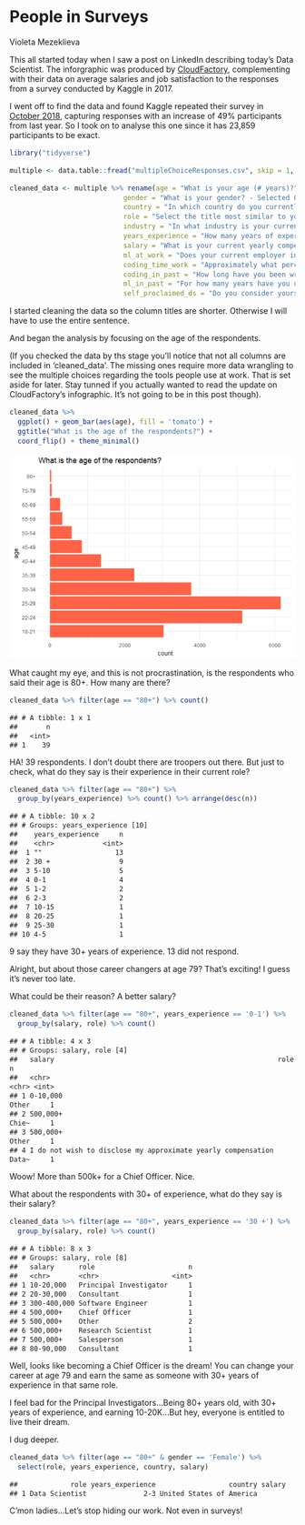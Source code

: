 People in Surveys
================
Violeta Mezeklieva

This all started today when I saw a post on LinkedIn describing today’s
Data Scientist. The inforgraphic was produced by
[CloudFactory](https://www.cloudfactory.com/hubfs/02-Contents/5-Infographics/Life-of-Data-Scientist-Infographic.pdf?hsCtaTracking=4ed5fb6f-cb6d-4b5f-971e-3f69697204c2%7C77b4ec9b-262d-4ae4-bab3-8ac3be56a4f8),
complementing with their data on average salaries and job satisfaction
to the responses from a survey conducted by Kaggle in 2017.

I went off to find the data and found Kaggle repeated their survey in
[October 2018](https://www.kaggle.com/kaggle/kaggle-survey-2018),
capturing responses with an increase of 49% participants from last year.
So I took on to analyse this one since it has 23,859 participants to be
exact.

``` r
library("tidyverse")
```

``` r
multiple <- data.table::fread("multipleChoiceResponses.csv", skip = 1, colClasses = 'character')
```

``` r
cleaned_data <- multiple %>% rename(age = "What is your age (# years)?",
                            gender = "What is your gender? - Selected Choice",
                            country = "In which country do you currently reside?",
                            role = "Select the title most similar to your current role (or most recent title if retired): - Selected Choice",
                            industry = "In what industry is your current employer/contract (or your most recent employer if retired)? - Selected Choice",
                            years_experience = "How many years of experience do you have in your current role?",
                            salary = "What is your current yearly compensation (approximate $USD)?",
                            ml_at_work = "Does your current employer incorporate machine learning methods into their business?",
                            coding_time_work = "Approximately what percent of your time at work or school is spent actively coding?",
                            coding_in_past = "How long have you been writing code to analyze data?",
                            ml_in_past = "For how many years have you used machine learning methods (at work or in school)?",
                            self_proclaimed_ds = "Do you consider yourself to be a data scientist?")
```

I started cleaning the data so the column titles are shorter. Otherwise
I will have to use the entire sentence.

And began the analysis by focusing on the age of the respondents.

(If you checked the data by ths stage you’ll notice that not all columns
are included in ‘cleaned\_data’. The missing ones require more data
wrangling to see the multiple choices regarding the tools people use at
work. That is set aside for later. Stay tunned if you actually wanted to
read the update on CloudFactory’s infographic. It’s not going to be in
this post though).

``` r
cleaned_data %>% 
  ggplot() + geom_bar(aes(age), fill = 'tomato') + 
  ggtitle("What is the age of the respondents?") +
  coord_flip() + theme_minimal()
```

![](README_figs/README-unnamed-chunk-6-1.png)<!-- -->

What caught my eye, and this is not procrastination, is the respondents
who said their age is 80+. How many are there?

``` r
cleaned_data %>% filter(age == "80+") %>% count()
```

    ## # A tibble: 1 x 1
    ##       n
    ##   <int>
    ## 1    39

HA\! 39 respondents. I don’t doubt there are troopers out there. But
just to check, what do they say is their experience in their current
role?

``` r
cleaned_data %>% filter(age == "80+") %>%
  group_by(years_experience) %>% count() %>% arrange(desc(n))
```

    ## # A tibble: 10 x 2
    ## # Groups: years_experience [10]
    ##    years_experience     n
    ##    <chr>            <int>
    ##  1 ""                  13
    ##  2 30 +                 9
    ##  3 5-10                 5
    ##  4 0-1                  4
    ##  5 1-2                  2
    ##  6 2-3                  2
    ##  7 10-15                1
    ##  8 20-25                1
    ##  9 25-30                1
    ## 10 4-5                  1

9 say they have 30+ years of experience. 13 did not respond.

Alright, but about those career changers at age 79? That’s exciting\! I
guess it’s never too late.

What could be their reason? A better salary?

``` r
cleaned_data %>% filter(age == "80+", years_experience == '0-1') %>%
  group_by(salary, role) %>% count() 
```

    ## # A tibble: 4 x 3
    ## # Groups: salary, role [4]
    ##   salary                                                       role      n
    ##   <chr>                                                        <chr> <int>
    ## 1 0-10,000                                                     Other     1
    ## 2 500,000+                                                     Chie~     1
    ## 3 500,000+                                                     Other     1
    ## 4 I do not wish to disclose my approximate yearly compensation Data~     1

Woow\! More than 500k+ for a Chief Officer. Nice.

What about the respondents with 30+ of experience, what do they say is
their salary?

``` r
cleaned_data %>% filter(age == "80+", years_experience == '30 +') %>%
  group_by(salary, role) %>% count() 
```

    ## # A tibble: 8 x 3
    ## # Groups: salary, role [8]
    ##   salary      role                       n
    ##   <chr>       <chr>                  <int>
    ## 1 10-20,000   Principal Investigator     1
    ## 2 20-30,000   Consultant                 1
    ## 3 300-400,000 Software Engineer          1
    ## 4 500,000+    Chief Officer              1
    ## 5 500,000+    Other                      2
    ## 6 500,000+    Research Scientist         1
    ## 7 500,000+    Salesperson                1
    ## 8 80-90,000   Consultant                 1

Well, looks like becoming a Chief Officer is the dream\! You can change
your career at age 79 and earn the same as someone with 30+ years of
experience in that same role.

I feel bad for the Principal Investigators…Being 80+ years old, with 30+
years of experience, and earning 10-20K…But hey, everyone is entitled to
live their dream.

I dug deeper.

``` r
cleaned_data %>% filter(age == "80+" & gender == 'Female') %>%
  select(role, years_experience, country, salary)
```

    ##             role years_experience                  country salary
    ## 1 Data Scientist              2-3 United States of America

C’mon ladies…Let’s stop hiding our work. Not even in surveys\!
